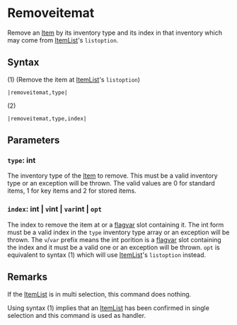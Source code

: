 # Removeitemat

Remove an [Item](../../Enums%20and%20IDs/Items.md) by its inventory type and its index in that inventory which may come from [ItemList](../../ItemList/ItemList.md)'s `listoption`.

## Syntax

(1) (Remove the item at [ItemList](../../ItemList/ItemList.md)'s `listoption`)

````
|removeitemat,type|
````

(2)

````
|removeitemat,type,index|
````

## Parameters

### `type`: int

The inventory type of the [Item](../../Enums%20and%20IDs/Items.md) to remove. This must be a valid inventory type or an exception will be thrown. The valid values are 0 for standard items, 1 for key items and 2 for stored items.

### `index`: int | `v`int | `var`int | `opt`

The index to remove the item at or a [flagvar](../../Flags%20arrays/flagvar.md) slot containing it. The int form must be a valid index in the `type` inventory type array or an exception will be thrown. The `v`/`var` prefix means the int porition is a [flagvar](../../Flags%20arrays/flagvar.md) slot containing the index and it must be a valid one or an exception will be thrown. `opt` is equivalent to syntax (1) which will use [ItemList](../../ItemList/ItemList.md)'s `listoption` instead.

## Remarks

If the [ItemList](../../ItemList/ItemList.md) is in multi selection, this command does nothing.

Using syntax (1) implies that an [ItemList](../../ItemList/ItemList.md) has been confirmed in single selection and this command is used as handler.

